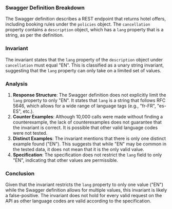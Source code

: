 ### Swagger Definition Breakdown
The Swagger definition describes a REST endpoint that returns hotel offers, including booking rules under the `policies` object. The `cancellation` property contains a `description` object, which has a `lang` property that is a string, as per the definition.

### Invariant
The invariant states that the `lang` property of the `description` object under `cancellation` must equal "EN". This is classified as a unary string invariant, suggesting that the `lang` property can only take on a limited set of values.

### Analysis
1. **Response Structure**: The Swagger definition does not explicitly limit the `lang` property to only "EN". It states that `lang` is a string that follows RFC 5646, which allows for a wide range of language tags (e.g., "fr-FR", "es-ES", etc.).
2. **Counter Examples**: Although 10,000 calls were made without finding a counterexample, the lack of counterexamples does not guarantee that the invariant is correct. It is possible that other valid language codes were not tested.
3. **Distinct Examples**: The invariant mentions that there is only one distinct example found ("EN"). This suggests that while "EN" may be common in the tested data, it does not mean that it is the only valid value.
4. **Specification**: The specification does not restrict the `lang` field to only "EN", indicating that other values are permissible.

### Conclusion
Given that the invariant restricts the `lang` property to only one value ("EN") while the Swagger definition allows for multiple values, this invariant is likely a false-positive. The invariant does not hold for every valid request on the API as other language codes are valid according to the specification.
